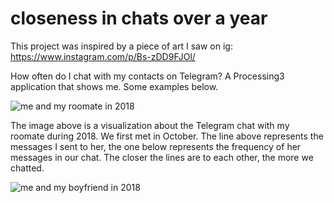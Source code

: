 # closeness in chats over a year
This project was inspired by a piece of art I saw on ig: https://www.instagram.com/p/Bs-zDD9FJOl/

How often do I chat with my contacts on Telegram? A Processing3 application that shows me. Some examples below.

![me and my roomate in 2018](https://github.com/Mirty/closness_in_chats_over_a_year/blob/master/examples/roomate%202018.png)

The image above is a visualization about the Telegram chat with my roomate during 2018. We first met in October. The line above represents the messages I sent to her, the one below represents the frequency of her messages in our chat.
The closer the lines are to each other, the more we chatted. 

![me and my boyfriend in 2018](https://github.com/Mirty/closness_in_chats_over_a_year/blob/master/examples/boyfriend%202018.png)


